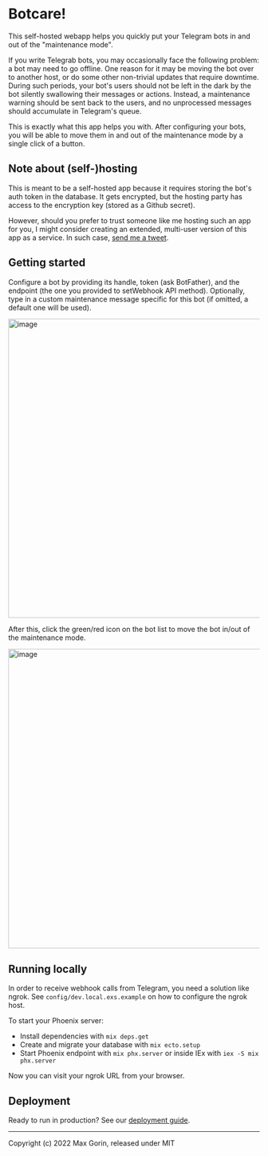 # Botcare!

This self-hosted webapp helps you quickly put your Telegram bots in and out of the "maintenance mode".

If you write Telegrab bots, you may occasionally face the following problem: a bot may need to go offline. One reason for
it may be moving the bot over to another host, or do some other non-trivial updates that require downtime. During such
periods, your bot's users should not be left in the dark by the bot silently swallowing their messages or actions.
Instead, a maintenance warning should be sent back to the users, and no unprocessed messages should accumulate in
Telegram's queue.

This is exactly what this app helps you with. After configuring your bots, you will be able to move them in and out of
the maintenance mode by a single click of a button.

## Note about (self-)hosting

This is meant to be a self-hosted app because it requires storing the bot's auth token in the database. It gets
encrypted, but the hosting party has access to the encryption key (stored as a Github secret).

However, should you prefer to trust someone like me hosting such an app for you, I might consider creating an extended,
multi-user version of this app as a service. In such case, [send me a tweet](https://twitter.com/mxgrn).

## Getting started

Configure a bot by providing its handle, token (ask BotFather), and the endpoint (the one you provided to setWebhook API
method). Optionally, type in a custom maintenance message specific for this bot (if omitted, a default one will be used).

<img width="598" alt="image" src="https://user-images.githubusercontent.com/33935/189493275-ecf27190-edb7-4cb8-88a9-ab73e8258b9a.png">

After this, click the green/red icon on the bot list to move the bot in/out of the maintenance mode.

<img width="599" alt="image" src="https://user-images.githubusercontent.com/33935/189493316-1e6f1248-a627-4acc-aaf6-82eac02fc4f7.png">

## Running locally

In order to receive webhook calls from Telegram, you need a solution like ngrok. See `config/dev.local.exs.example` on
how to configure the ngrok host.

To start your Phoenix server:

  * Install dependencies with `mix deps.get`
  * Create and migrate your database with `mix ecto.setup`
  * Start Phoenix endpoint with `mix phx.server` or inside IEx with `iex -S mix phx.server`

Now you can visit your ngrok URL from your browser.

## Deployment

Ready to run in production? See our [deployment guide](DEPLOYMENT.md).

---

Copyright (c) 2022 Max Gorin, released under MIT
